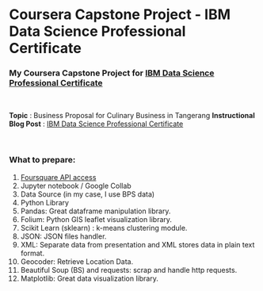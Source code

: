 # Coursera Capstone Project - IBM Data Science Professional Certificate

### My Coursera Capstone Project for [IBM Data Science Professional Certificate](https://www.coursera.org/professional-certificates/ibm-data-science)

<br/>

**Topic** : Business Proposal for Culinary Business in Tangerang
**Instructional Blog Post** : [IBM Data Science Professional Certificate](https://ivanwilliamharsono.wordpress.com/2021/01/06/ibm-data-science-professional-certificate/)

<br/>

### What to prepare:
1. [Foursquare API access](https://foursquare.com/developers/home)
2. Jupyter notebook / Google Collab
3. Data Source (in my case, I use BPS data)
4. Python Library
5. Pandas: Great dataframe manipulation library.
6. Folium: Python GIS leaflet visualization library.
7. Scikit Learn (sklearn) : k-means clustering module.
8. JSON: JSON files handler.
9. XML: Separate data from presentation and XML stores data in plain text format.
10. Geocoder: Retrieve Location Data.
11. Beautiful Soup (BS) and requests: scrap and handle http requests.
12. Matplotlib: Great data visualization library.
